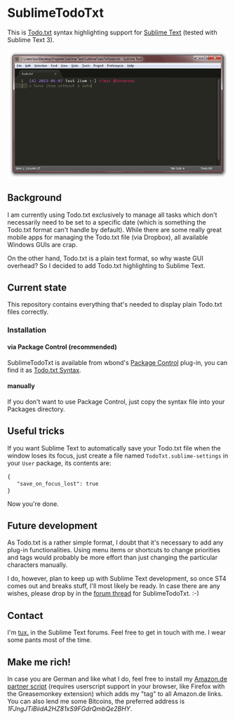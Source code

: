 # SublimeTodoTxt #

This is [Todo.txt](http://todotxt.com) syntax highlighting support for [Sublime Text](http://www.sublimetext.com) (tested with Sublime Text 3).

![Screenshot](Screenshot.png)

## Background ##

I am currently using Todo.txt exclusively to manage all tasks which don't necessarily need to be set to a specific date (which is something the Todo.txt format can't handle by default). While there are some really great mobile apps for managing the Todo.txt file (via Dropbox), all available Windows GUIs are crap.

On the other hand, Todo.txt is a plain text format, so why waste GUI overhead? So I decided to add Todo.txt highlighting to Sublime Text.

## Current state ##

This repository contains everything that's needed to display plain Todo.txt files correctly.

### Installation ###

#### via Package Control (recommended) ####

SublimeTodoTxt is available from wbond's [Package Control](https://packagecontrol.io/) plug-in, you can find it as [Todo.txt Syntax](https://packagecontrol.io/packages/Todo.txt%20Syntax).

#### manually ####

If you don't want to use Package Control, just copy the syntax file into your Packages directory.

## Useful tricks ##

If you want Sublime Text to automatically save your Todo.txt file when the window loses its focus, just create a file named `TodoTxt.sublime-settings` in your `User` package, its contents are:

    {
       "save_on_focus_lost": true
    }
    
Now you're done.

## Future development ##

As Todo.txt is a rather simple format, I doubt that it's necessary to add any plug-in functionalities. Using menu items or shortcuts to change priorities and tags would probably be more effort than just changing the particular characters manually.

I do, however, plan to keep up with Sublime Text development, so once ST4 comes out and breaks stuff, I'll most likely be ready. In case there are any wishes, please drop by in the [forum thread](http://www.sublimetext.com/forum/viewtopic.php?f=5&t=12293) for SublimeTodoTxt. :-)

## Contact ##

I'm [tux.](http://www.sublimetext.com/forum/memberlist.php?mode=viewprofile&u=1548) in the Sublime Text forums. Feel free to get in touch with me. I wear some pants most of the time.

## Make me rich! ##

In case you are German and like what I do, feel free to install my [Amazon.de partner script](http://home.arcor.de/der_tuxman/userscripts/hf20.partnerlinks.user.js) (requires userscript support in your browser, like Firefox with the Greasemonkey extension) which adds my "tag" to all Amazon.de links. You can also lend me some Bitcoins, the preferred address is *1FJngJTiBiidA2HZ81xS9FGdrQmbQe2BHY*.
